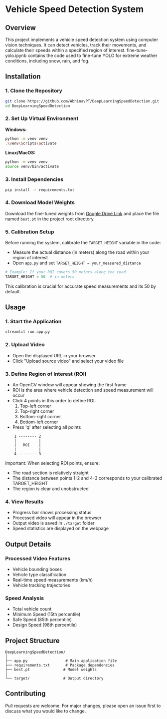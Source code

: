 # Vehicle Speed Detection System

## Overview
This project implements a vehicle speed detection system using computer vision techniques. It can detect vehicles, track their movements, and calculate their speeds within a specified region of interest.
fine-tune-yolo.ipynb contains the code used to fine-tune YOLO for extreme weather conditions, including snow, rain, and fog.

## Installation

### 1. Clone the Repository
```bash
git clone https://github.com/AbhinavPT/DeepLearningSpeedDetection.git
cd DeepLearningSpeedDetection
```

### 2. Set Up Virtual Environment

**Windows:**
```bash
python -m venv venv
.\venv\Scripts\activate
```

**Linux/MacOS:**
```bash
python -m venv venv
source venv/bin/activate
```

### 3. Install Dependencies
```bash
pip install -r requirements.txt
```

### 4. Download Model Weights
Download the fine-tuned weights from [Google Drive Link](https://drive.google.com/drive/folders/1wUMxLzoCKjBaip6-eLmWi1F8NP-bc2Ig?usp=drive_link) and place the file named `best.pt` in the project root directory.

### 5. Calibration Setup
Before running the system, calibrate the `TARGET_HEIGHT` variable in the code:
- Measure the actual distance (in meters) along the road within your region of interest
- Open `app.py` and set `TARGET_HEIGHT = your_measured_distance`
```python
# Example: If your ROI covers 50 meters along the road
TARGET_HEIGHT = 50  # in meters
```
This calibration is crucial for accurate speed measurements and its 50 by default.

## Usage

### 1. Start the Application
```bash
streamlit run app.py
```

### 2. Upload Video
- Open the displayed URL in your browser
- Click "Upload source video" and select your video file

### 3. Define Region of Interest (ROI)
- An OpenCV window will appear showing the first frame
- ROI is the area where vehicle detection and speed measurement will occur
- Click 4 points in this order to define ROI:
  1. Top-left corner
  2. Top-right corner
  3. Bottom-right corner
  4. Bottom-left corner
- Press 'q' after selecting all points

```
    1 -------- 2
    |          |
    |   ROI    |
    |          |
    4 -------- 3
```

Important: When selecting ROI points, ensure:
- The road section is relatively straight
- The distance between points 1-2 and 4-3 corresponds to your calibrated TARGET_HEIGHT
- The region is clear and unobstructed

### 4. View Results
- Progress bar shows processing status
- Processed video will appear in the browser
- Output video is saved in `./target` folder
- Speed statistics are displayed on the webpage

## Output Details

### Processed Video Features
- Vehicle bounding boxes
- Vehicle type classification
- Real-time speed measurements (km/h)
- Vehicle tracking trajectories

### Speed Analysis
- Total vehicle count
- Minimum Speed (15th percentile)
- Safe Speed (85th percentile)
- Design Speed (98th percentile)

## Project Structure
```
DeepLearningSpeedDetection/
│
├── app.py                 # Main application file
├── requirements.txt       # Package dependencies
├── best.pt               # Model weights
│
└── target/               # Output directory
```


## Contributing
Pull requests are welcome. For major changes, please open an issue first to discuss what you would like to change.
